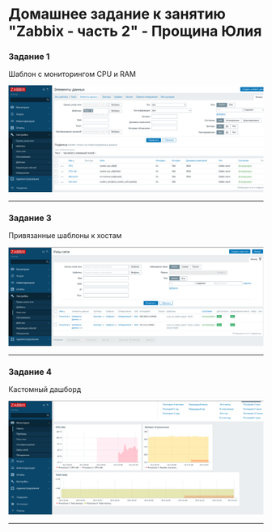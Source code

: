 # Домашнее задание к занятию "Zabbix - часть 2" - Прощина Юлия

### Задание 1

Шаблон с мониторингом CPU и RAM

![Шаблон](https://github.com/JulianP-P/sys-homework/blob/zabbix-part2/img/img1.png)


---

### Задание 3

Привязанные шаблоны к хостам

![Aгенты подключены к серверу](https://github.com/JulianP-P/sys-homework/blob/zabbix-part2/img/img2.png)

---

### Задание 4

Кастомный дашборд

![Дашборд](https://github.com/JulianP-P/sys-homework/blob/zabbix-part2/img/img3.png)

---

